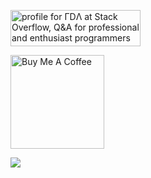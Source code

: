 <a href="https://stackoverflow.com/users/5595926/%ce%93d%ce%9b"><img src="https://stackoverflow.com/users/flair/5595926.png" width="208" height="58" alt="profile for ΓDΛ at Stack Overflow, Q&amp;A for professional and enthusiast programmers" title="profile for ΓDΛ at Stack Overflow, Q&amp;A for professional and enthusiast programmers"></a>


<a href="https://www.buymeacoffee.com/ardakazanci" target="_blank"><img src="https://cdn.buymeacoffee.com/buttons/v2/default-red.png" alt="Buy Me A Coffee" width="150" ></a>
  
  ![](https://komarev.com/ghpvc/?username=ardakazanci&style=for-the-badge)
    
  </div>
</p>
</p>
